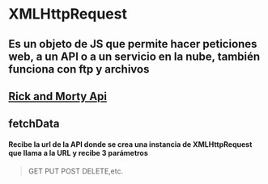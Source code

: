 # XMLHttpRequest

## Es un objeto de JS que permite hacer peticiones web, a un API o a un servicio en la nube, también funciona con ftp y archivos

## [Rick and Morty Api](https://rickandmortyapi.com/api/character/)

## fetchData

#### Recibe la url de la API donde se crea una instancia de XMLHttpRequest que llama a la URL y recibe 3 parámetros

> GET
> PUT
> POST
> DELETE,etc.
